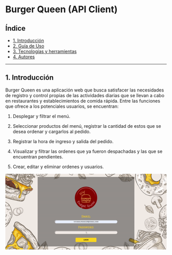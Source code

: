 # Burger Queen (API Client)

## Índice

* [1. Introducción](#1-introducción)
* [2. Guía de Uso](#2-guia-de-uso)
* [3. Tecnologías y herramientas](#3-tecnologías-y-herramientas)
* [4. Autores](#4-autores)

***

## 1. Introducción 

Burger Queen es una aplicación web que busca satisfacer las necesidades de registro y control propias de las actividades diarias que se llevan a cabo en restaurantes y establecimientos de comida rápida. Entre las funciones que ofrece a los potenciales usuarios, se encuentran:

1. Desplegar y filtrar el menú.

2. Seleccionar productos del menú, registrar la cantidad de estos que se desea ordenar y cargarlos al pedido.

3. Registrar la hora de ingreso y salida del pedido.

4. Visualizar y filtrar las ordenes que ya fueron despachadas y las que se encuentran pendientes.

5. Crear, editar y eliminar ordenes y usuarios.


![out](https://raw.githubusercontent.com/Vivipe28/BOG004-burger-queen-api-client/main/BQ/src/assets/BQgif.gif)





